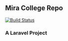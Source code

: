 ## Mira College Repo

[![Build Status](https://travis-ci.org/josephmancuso/Mira-College.svg?branch=development)](https://travis-ci.org/josephmancuso/Mira-College)

### A Laravel Project
